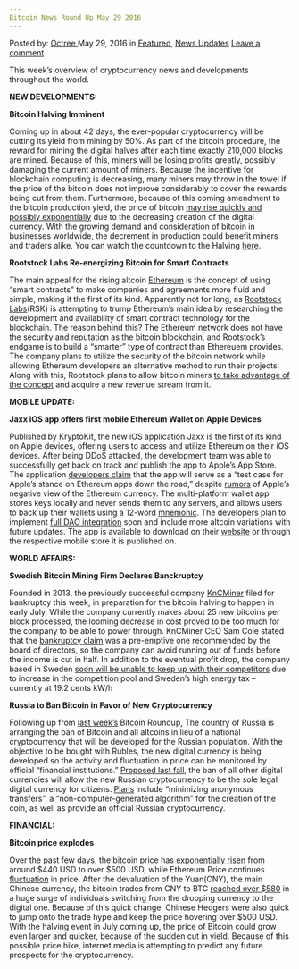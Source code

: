 ```yaml
---
Bitcoin News Round Up May 29 2016
---
```

<article class="post-listing post-14289 post type-post status-publish format-standard has-post-thumbnail hentry category-deepdot-news category-news-updates tag-3336 tag-1995 tag-bitcoin tag-news">
    <div class="post-inner">
    <p class="post-meta">
    <span>Posted by: <a href="https://www.deepdotweb.com/author/octree/" title="">Octree </a></span>
    <span>May 29, 2016</span>
    <span>in <a href="https://www.deepdotweb.com/category/deepdot-news/" rel="category tag">Featured</a>, <a href="https://www.deepdotweb.com/category/news-updates/" rel="category tag">News Updates</a></span>
    <span><a href="https://www.deepdotweb.com/2016/05/29/bitcoin-news-round-may-29-2016/#respond">Leave a comment</a></span>
    </p>
    <div class="clear"></div>
    <div class="entry">
    <p>This week’s overview of cryptocurrency news and developments throughout the world.</p>
    <p><strong>NEW DEVELOPMENTS:</strong></p>
    <p><strong>Bitcoin Halving Imminent</strong></p>
    <p>Coming up in about 42 days, the ever-popular cryptocurrency will be cutting its yield from mining by 50%. As part of the bitcoin procedure, the reward for mining the digital halves after each time exactly 210,000 blocks are mined. Because of this, miners will be losing profits greatly, possibly damaging the current amount of miners. Because the incentive for blockchain computing is decreasing, many miners may throw in the towel if the price of the bitcoin does not improve considerably to cover the rewards being cut from them. Furthermore, because of this coming amendment to the bitcoin production yield, the price of bitcoin <a href="http://www.the-blockchain.com/2016/05/28/july-mining-halving-could-cause-bitcoin-values-to-surge/">may rise quickly and possibly exponentially</a> due to the decreasing creation of the digital currency. With the growing demand and consideration of bitcoin in businesses worldwide, the decrement in production could benefit miners and traders alike. You can watch the countdown to the Halving <a href="http://www.bitcoinblockhalf.com/">here</a>.</p>
    <p><strong>Rootstock Labs Re-energizing Bitcoin for Smart Contracts</strong></p>
    <p>The main appeal for the rising altcoin <a href="https://www.ethereum.org/">Ethereum</a> is the concept of using “smart contracts” to make companies and agreements more fluid and simple, making it the first of its kind. Apparently not for long, as <a href="http://www.rootstock.io/">Rootstock Labs</a>(RSK) is attempting to trump Ethereum’s main idea by researching the development and availability of smart contract technology for the blockchain. The reason behind this? The Ethereum network does not have the security and reputation as the bitcoin blockchain, and Rootstock’s endgame is to build a “smarter” type of contract than Ethereuem provides. The company plans to utilize the security of the bitcoin network while allowing Ethereum developers an alternative method to run their projects. Along with this, Rootstock plans to allow bitcoin miners <a href="http://www.rootstock.io/#about-rsk">to take advantage of the concept</a> and acquire a new revenue stream from it.</p>
    <p><strong>MOBILE UPDATE:</strong></p>
    <p><strong>Jaxx iOS app offers first mobile Ethereum Wallet on Apple Devices</strong></p>
    <p>Published by KryptoKit, the new iOS application Jaxx is the first of its kind on Apple devices, offering users to access and utilize Ethereum on their iOS devices. After being DDoS attacked, the development team was able to successfully get back on track and publish the app to Apple’s App Store. The application <a href="http://decentral.ca/jaxx-brings-ethereum-to-ios-official-1-0-wallet-now-available-in-the-app-store/">developers claim</a> that the app will serve as a “test case for Apple’s stance on Ethereum apps down the road,” despite <a href="https://news.bitcoin.com/apple-ban-ethereum-ios/">rumors</a> of Apple’s negative view of the Ethereum currency. The multi-platform wallet app stores keys locally and never sends them to any servers, and allows users to back up their wallets using a 12-word <a href="http://www.dictionary.com/browse/mnemonic">mnemonic</a>. The developers plan to implement <a href="http://decentral.ca/jaxx-full-dao-integration-sneak-peek/">full DAO integration</a> soon and include more altcoin variations with future updates. The app is available to download on their <a href="https://www.jaxx.io/">website</a> or through the respective mobile store it is published on.</p>
    <p><strong>WORLD AFFAIRS:</strong></p>
    <p><strong>Swedish Bitcoin Mining Firm Declares Banckruptcy</strong></p>
    <p>Founded in 2013, the previously successful company <a href="http://www.kncminer.com/">KnCMiner</a> filed for bankruptcy this week, in preparation for the bitcoin halving to happen in early July. While the company currently makes about 25 new bitcoins per block processed, the looming decrease in cost proved to be too much for the company to be able to power through. KnCMiner CEO Sam Cole stated that the <a href="http://www.coindesk.com/kncminer-declares-bankruptcy-cites-upcoming-bitcoin-subsidy-halving/">bankruptcy claim</a> was a pre-emptive one recommended by the board of directors, so the company can avoid running out of funds before the income is cut in half. In addition to the eventual profit drop, the company based in Sweden <a href="http://www.breakit.se/artikel/3867/svenska-bitcoin-jatten-knc-miner-i-konkurs-konkurrensen-for-tuff">soon will be unable to keep up with their competitors</a> due to increase in the competition pool and Sweden’s high energy tax – currently at 19.2 cents kW/h</p>
    <p><strong>Russia to Ban Bitcoin in Favor of New Cryptocurrency</strong></p>
    <p>Following up from <a href="https://www.deepdotweb.com/2016/05/22/bitcoin-news-round-may-22-2016/">last week’s</a> Bitcoin Roundup, The country of Russia is arranging the ban of Bitcoin and all altcoins in lieu of a national cryptocurrency that will be developed for the Russian population. With the objective to be bought with Rubles, the new digital currency is being developed so the activity and fluctuation in price can be monitored by official “financial institutions.” <a href="http://www.kommersant.ru/doc/2997059">Proposed last fall</a>, the ban of all other digital currencies will allow the new Russian cryptocurrency to be the sole legal digital currency for citizens. <a href="http://bravenewcoin.com/news/amidst-bitcoin-boom-russia-plans-its-own-cryptocurrency-banning-all-others/">Plans</a> include “minimizing anonymous transfers”, a “non-computer-generated algorithm” for the creation of the coin, as well as provide an official Russian cryptocurrency.</p>
    <p><strong>FINANCIAL:</strong></p>
    <p><strong>Bitcoin price explodes</strong></p>
    <p>Over the past few days, the bitcoin price has <a href="http://www.zerohedge.com/news/2016-05-28/bitcoin-soaring-unprecedented-burst-chinese-buying">exponentially risen</a> from around $440 USD to over $500 USD, while Ethereum Price continues <a href="https://coinmarketcap.com/currencies/ethereum/">fluctuation</a> in price. After the devaluation of the Yuan(CNY), the main Chinese currency, the bitcoin trades from CNY to BTC <a href="https://bitcoinwisdom.com/markets/huobi/btccny">reached over $580</a> in a huge surge of individuals switching from the dropping currency to the digital one. Because of this quick change, Chinese Hedgers were also quick to jump onto the trade hype and keep the price hovering over $500 USD. With the halving event in July coming up, the price of Bitcoin could grow even larger and quicker, because of the sudden cut in yield. Because of this possible price hike, internet media is attempting to predict any future prospects for the cryptocurrency.</p>
    </div>
    <span style="display:none"><a href="https://www.deepdotweb.com/tag/2016/" rel="tag">2016</a> <a href="https://www.deepdotweb.com/tag/29/" rel="tag">29</a> <a href="https://www.deepdotweb.com/tag/bitcoin/" rel="tag">bitcoin</a> <a href="https://www.deepdotweb.com/tag/news/" rel="tag">news</a></span> <span style="display:none" class="updated">2016-05-29</span>
    <div style="display:none" class="vcard author" itemprop="author" itemscope itemtype="http://schema.org/Person"><strong class="fn" itemprop="name"><a href="https://www.deepdotweb.com/author/octree/" title="Posts by Octree" rel="author">Octree</a></strong></div>
    </div>
</article>

